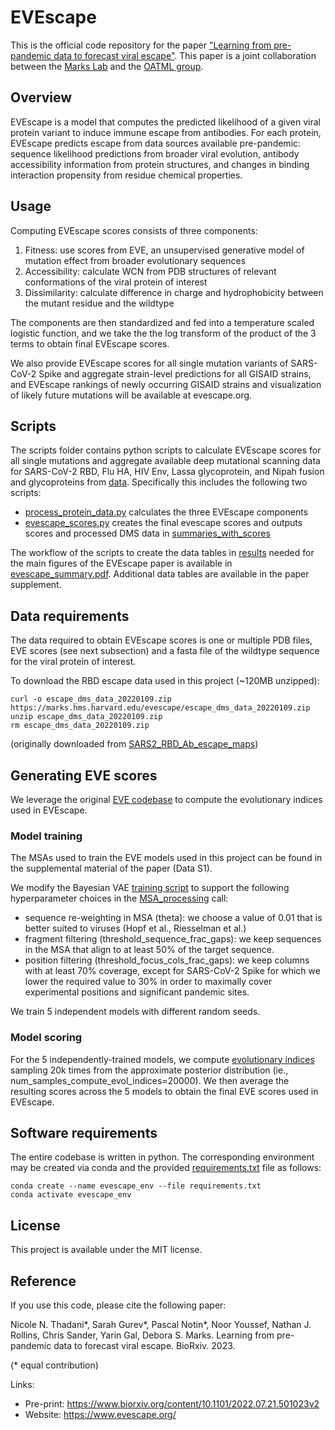 # EVEscape

This is the official code repository for the paper ["Learning from pre-pandemic data to forecast viral escape"](https://www.biorxiv.org/content/10.1101/2022.07.21.501023v2). This paper is a joint collaboration between the [Marks Lab](https://www.deboramarkslab.com/) and the [OATML group](https://oatml.cs.ox.ac.uk/).

## Overview
EVEscape is a model that computes the predicted likelihood of a given viral protein variant to induce immune escape from antibodies. For each protein, EVEscape predicts escape from data sources available pre-pandemic: sequence likelihood predictions from broader viral evolution, antibody accessibility information from protein structures, and changes in binding interaction propensity from residue chemical properties.   

## Usage
Computing EVEscape scores consists of three components:
1. Fitness: use scores from EVE, an unsupervised generative model of mutation effect from broader evolutionary sequences   
2. Accessibility: calculate WCN from PDB structures of relevant conformations of the viral protein of interest
3. Dissimilarity: calculate difference in charge and hydrophobicity between the mutant residue and the wildtype 

The components are then standardized and fed into a temperature scaled logistic function, and we take the the log transform of the product of the 3 terms to obtain final EVEscape scores. 

We also provide EVEscape scores for all single mutation variants of SARS-CoV-2 Spike and aggregate strain-level predictions for all GISAID strains, and EVEscape rankings of newly occurring GISAID strains and visualization of likely future mutations will be available at evescape.org. 

## Scripts
The scripts folder contains python scripts to calculate EVEscape scores for all single mutations and aggregate available deep mutational scanning data for SARS-CoV-2 RBD, Flu HA, HIV Env, Lassa glycoprotein, and Nipah fusion and glycoproteins from [data](/data). 
Specifically this includes the following two scripts:
 - [process_protein_data.py](scripts/process_protein_data.py) calculates the three EVEscape components 
 - [evescape_scores.py](scripts/evescape_scores.py) creates the final evescape scores and outputs scores and processed DMS data in [summaries_with_scores](./results/summaries_with_scores)
 
The workflow of the scripts to create the data tables in [results](./results) needed for the main figures of the EVEscape paper is available in [evescape_summary.pdf](./evescape_summary.pdf). Additional data tables are available in the paper supplement. 

## Data requirements
The data required to obtain EVEscape scores is one or multiple PDB files, EVE scores (see next subsection) and a fasta file of the wildtype sequence for the viral protein of interest. 

To download the RBD escape data used in this project (~120MB unzipped):
```
curl -o escape_dms_data_20220109.zip https://marks.hms.harvard.edu/evescape/escape_dms_data_20220109.zip
unzip escape_dms_data_20220109.zip
rm escape_dms_data_20220109.zip
```
(originally downloaded from [SARS2_RBD_Ab_escape_maps](https://github.com/jbloomlab/SARS2_RBD_Ab_escape_maps))

## Generating EVE scores
We leverage the original [EVE codebase](https://github.com/OATML-Markslab/EVE) to compute the evolutionary indices used in EVEscape.

### Model training
The MSAs used to train the EVE models used in this project can be found in the supplemental material of the paper (Data S1). 

We modify the Bayesian VAE [training script](https://github.com/OATML-Markslab/EVE/blob/master/train_VAE.py) to support the following hyperparameter choices in the [MSA_processing](https://github.com/OATML-Markslab/EVE/blob/master/utils/data_utils.py) call:
- sequence re-weighting in MSA (theta): we choose a value of 0.01 that is better suited to viruses (Hopf et al., Riesselman et al.)
- fragment filtering (threshold_sequence_frac_gaps): we keep sequences in the MSA that align to at least 50% of the target sequence.
- position filtering (threshold_focus_cols_frac_gaps): we keep columns with at least 70% coverage, except for SARS-CoV-2 Spike for which we lower the required value to 30% in order to maximally cover experimental positions and significant pandemic sites.

We train 5 independent models with different random seeds.

### Model scoring
For the 5 independently-trained models, we compute [evolutionary indices](https://github.com/OATML-Markslab/EVE/blob/master/compute_evol_indices.py) sampling 20k times from the approximate posterior distribution (ie., num_samples_compute_evol_indices=20000). We then average the resulting scores across the 5 models to obtain the final EVE scores used in EVEscape.

## Software requirements
The entire codebase is written in python. The corresponding environment may be created via conda and the provided [requirements.txt](./requirements.txt) file as follows:
```
conda create --name evescape_env --file requirements.txt
conda activate evescape_env
```

## License
This project is available under the MIT license. 

## Reference
If you use this code, please cite the following paper:

Nicole N. Thadani*, Sarah Gurev*, Pascal Notin*, Noor Youssef, Nathan J. Rollins, Chris Sander, Yarin Gal, Debora S. Marks. Learning from pre-pandemic data to forecast viral escape. BioRxiv. 2023. 

(* equal contribution)

Links:
 - Pre-print: https://www.biorxiv.org/content/10.1101/2022.07.21.501023v2
 - Website: https://www.evescape.org/
